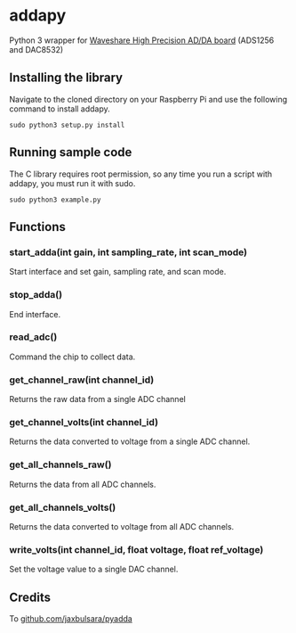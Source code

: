 # addapy
Python 3 wrapper for [Waveshare High Precision AD/DA board](https://www.waveshare.com/wiki/High-Precision_AD/DA_Board) (ADS1256 and DAC8532)

## Installing the library
Navigate to the cloned directory on your Raspberry Pi and use the following command to install addapy.
```
sudo python3 setup.py install
```

## Running sample code
The C library requires root permission, so any time you run a script with addapy, you must run it with sudo.
```
sudo python3 example.py
```

## Functions
### start_adda(int gain, int sampling_rate, int scan_mode)
Start interface and set gain, sampling rate, and scan mode.

### stop_adda()
End interface.

### read_adc()
Command the chip to collect data.

### get_channel_raw(int channel_id)
Returns the raw data from a single ADC channel

### get_channel_volts(int channel_id)
Returns the data converted to voltage from a single ADC channel.

### get_all_channels_raw()
Returns the data from all ADC channels.

### get_all_channels_volts()
Returns the data converted to voltage from all ADC channels.

### write_volts(int channel_id, float voltage, float ref_voltage)
Set the voltage value to a single DAC channel.


## Credits
To [github.com/jaxbulsara/pyadda](https://github.com/jaxbulsara/pyadda)
